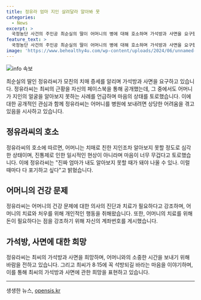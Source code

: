 ```yaml
---
title: 정유라 엄마 지인 살려달라 알아봐 못
categories:
  - News
excerpt: >
  국정농단 사건의 주인공 최순실의 딸이 어머니의 병에 대해 호소하며 가석방과 사면을 요구했다. 정유라는 어머니의 치매로 고통스러워하고, 자신의 페이스북을 통해 어머니의 상태를 공개하며 마음을 털었다. 그녀는 마음이 무거워 포기하고 싶다며 가슴 아픈 이야기를 전했고, 어머니를 병원에 보내려면 끝은 앵벌이라며 가석방을 기원했다. 최씨는 현재 18년의 징역형을 복역 중이며, 2037년 10월에 만기일이 도래한다.
feature_text: >
  국정농단 사건의 주인공 최순실의 딸이 어머니의 병에 대해 호소하며 가석방과 사면을 요구했다. 정유라는 어머니의 치매로 고통스러워하고, 자신의 페이스북을 통해 어머니의 상태를 공개하며 마음을 털었다. 그녀는 마음이 무거워 포기하고 싶다며 가슴 아픈 이야기를 전했고, 어머니를 병원에 보내려면 끝은 앵벌이라며 가석방을 기원했다. 최씨는 현재 18년의 징역형을 복역 중이며, 2037년 10월에 만기일이 도래한다.
image: 'https://www.behealthy4u.com/wp-content/uploads/2024/06/unnamed-file.png'
---
```


<p><img src="https://www.behealthy4u.com/wp-content/uploads/2024/06/unnamed-file.png" alt="info 속보" /></p>

<p data-ke-size="size16">최순실의 딸인 정유라씨가 모친의 치매 증세를 알리며 가석방과 사면을 요구하고 있습니다. 정유라씨는 최씨의 근황을 자신의 페이스북을 통해 공개했는데, 그 중에서도 어머니가 지인의 얼굴을 알아보지 못하는 사례를 언급하며 마음의 상태를 토로했습니다. 이에 대한 공개적인 관심과 함께 정유라씨는 어머니를 병원에 보내려면 상당한 어려움을 겪고 있음을 시사하고 있습니다.</p>

<h2 data-ke-size="size26">정유라씨의 호소</h2>

<p data-ke-size="size16">정유라씨의 호소에 따르면, 어머니는 치매로 친한 지인조차 알아보지 못할 정도로 심각한 상태이며, 진통제로 인한 일시적인 현상이 아니라며 마음이 너무 무겁다고 토로했습니다. 이에 정유라씨는 "진짜 엄마가 내도 알아보지 못할 때가 돼야 나올 수 있나. 이럴 때마다 다 포기하고 싶다"고 밝혔습니다.</p>

<h2 data-ke-size="size26">어머니의 건강 문제</h2>

<p data-ke-size="size16">정유라씨는 어머니의 건강 문제에 대한 의사의 진단과 치료가 필요하다고 강조하며, 어머니의 치료와 처우를 위해 개인적인 행동을 취해왔습니다. 또한, 어머니의 치료를 위해 돈이 필요하다는 점을 강조하기 위해 자신의 계좌번호를 게시했습니다.</p>

<h2 data-ke-size="size26">가석방, 사면에 대한 희망</h2>

<p data-ke-size="size16">정유라씨는 최씨의 가석방과 사면을 희망하며, 어머니와의 소중한 시간을 보내기 위해 바람을 전하고 있습니다. 그리고 최씨가 8∙15에 꼭 석방되길 바라는 마음을 이야기하며, 이를 통해 최씨의 가석방과 사면에 관한 희망을 표현하고 있습니다.</p>

<hr>
생생한 뉴스, <a href="https://opensis.kr" rel="dofollow">opensis.kr</a>


